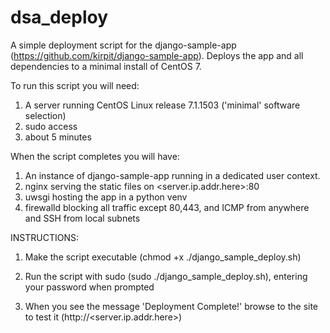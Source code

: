 # dsa_deploy

A simple deployment script for the django-sample-app (https://github.com/kirpit/django-sample-app). 
Deploys the app and all dependencies to a minimal install of CentOS 7.

To run this script you will need:
 1. A server running CentOS Linux release 7.1.1503 ('minimal' software selection)
 2. sudo access
 3. about 5 minutes

When the script completes you will have:
 1. An instance of django-sample-app running in a dedicated user context. 
 2. nginx serving the static files on <server.ip.addr.here>:80 
 3. uwsgi hosting the app in a python venv
 4. firewalld blocking all traffic except 80,443, and ICMP from anywhere and SSH from local subnets

INSTRUCTIONS:

1. Make the script executable (chmod +x ./django_sample_deploy.sh)

2. Run the script with sudo (sudo ./django_sample_deploy.sh), entering your password when prompted

3. When you see the message 'Deployment Complete!' browse to the site to test it (http://<server.ip.addr.here>)


